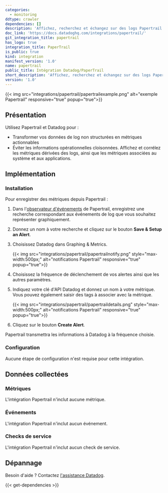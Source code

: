 ```yaml
---
categories:
  - monitoring
ddtype: crawler
dependencies: []
description: 'Affichez, recherchez et échangez sur des logs Papertrail dans votre flux d''événements Datadog.'
doc_link: 'https://docs.datadoghq.com/integrations/papertrail/'
git_integration_title: papertrail
has_logo: true
integration_title: PaperTrail
is_public: true
kind: integration
manifest_version: '1.0'
name: papertrail
public_title: Intégration Datadog/PaperTrail
short_description: 'Affichez, recherchez et échangez sur des logs Papertrail dans votre flux d''événements Datadog stream.'
version: '1.0'
---
```

{{< img src="integrations/papertrail/papertrailexample.png" alt="exemple Papertrail" responsive="true" popup="true">}}

## Présentation

Utilisez Papertrail et Datadog pour :

  * Transformer vos données de log non structurées en métriques actionnables
  * Éviter les informations opérationnelles cloisonnées. Affichez et corrélez les métriques dérivées des logs, ainsi que les métriques associées au système et aux applications.

## Implémentation
### Installation

Pour enregistrer des métriques depuis Papertrail :

1.  Dans l'[observateur d'événements][1] de Papertrail, enregistrez une recherche correspondant aux événements de log que vous souhaitez représenter graphiquement.
1.  Donnez un nom à votre recherche et cliquez sur le bouton **Save & Setup an Alert**.
1.  Choisissez Datadog dans Graphing & Metrics.

    {{< img src="integrations/papertrail/papertrailnotify.png" style="max-width:500px;" alt="notifications Papertrail" responsive="true" popup="true">}}

1.  Choisissez la fréquence de déclenchement de vos alertes ainsi que les autres paramètres.
1.  Indiquez votre clé d'API Datadog et donnez un nom à votre métrique. Vous pouvez également saisir des tags à associer avec la métrique.

    {{< img src="integrations/papertrail/papertraildetails.png" style="max-width:500px;" alt="notifications Papertrail" responsive="true" popup="true">}}

1.  Cliquez sur le bouton **Create Alert**.

Papertrail transmettra les informations à Datadog à la fréquence choisie.

### Configuration

Aucune étape de configuration n'est requise pour cette intégration.

## Données collectées
### Métriques

L'intégration Papertrail n'inclut aucune métrique.

### Événements
L'intégration Papertrail n'inclut aucun événement.

### Checks de service
L'intégration Papertrail n'inclut aucun check de service.

## Dépannage
Besoin d'aide ? Contactez [l'assistance Datadog][2].

[1]: https://papertrailapp.com/events
[2]: https://docs.datadoghq.com/fr/help


{{< get-dependencies >}}